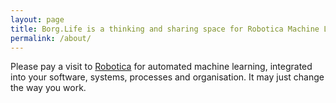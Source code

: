 ```yaml
---
layout: page
title: Borg.Life is a thinking and sharing space for Robotica Machine Learning
permalink: /about/
---
```


Please pay a visit to [Robotica](https://robotica.ml/) for automated machine learning, integrated into your software, systems, processes and organisation.  It may just change the way you work.


